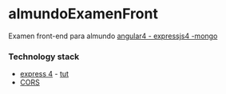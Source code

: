 # almundoExamenFront
Examen front-end para almundo
[angular4 - expressjs4 -mongo](https://www.djamware.com/post/58e0d15280aca75cdc948e4e/building-chat-application-using-mean-stack-angular-4-and-socketio)

### Technology stack
- [express 4](http://expressjs.com/es/4x/api.html) - [tut](https://scotch.io/tutorials/build-a-restful-api-using-node-and-express-4)
- [CORS](https://enable-cors.org/server_expressjs.html)
